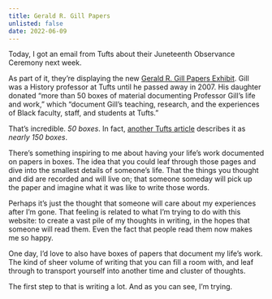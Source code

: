 ```yaml
---
title: Gerald R. Gill Papers
unlisted: false
date: 2022-06-09
---
```


Today, I got an email from Tufts about their Juneteenth Observance Ceremony next week.

As part of it, they’re displaying the new [Gerald R. Gill Papers Exhibit](https://dca.tufts.edu/use-our-collections/featured-collections/gerald-r-gill-papers). Gill was a History professor at Tufts until he passed away in 2007. His daughter donated “more than 50 boxes of material documenting Professor Gill’s life and work,” which “document Gill’s teaching, research, and the experiences of Black faculty, staff, and students at Tufts.”

That’s incredible. _50 boxes_. In fact, [another Tufts article](https://dca.tufts.edu/about/news/The%20Gerald%20R.%20Gill%20Papers%20at%20Digital%20Collections%20and%20Archives) describes it as _nearly 150 boxes_.

There’s something inspiring to me about having your life’s work documented on papers in boxes. The idea that you could leaf through those pages and dive into the smallest details of someone’s life. That the things you thought and did are recorded and will live on; that someone someday will pick up the paper and imagine what it was like to write those words.

Perhaps it’s just the thought that someone will care about my experiences after I’m gone. That feeling is related to what I’m trying to do with this website: to create a vast pile of my thoughts in writing, in the hopes that someone will read them. Even the fact that people read them now makes me so happy.

One day, I’d love to also have boxes of papers that document my life’s work. The kind of sheer volume of writing that you can fill a room with, and leaf through to transport yourself into another time and cluster of thoughts.

The first step to that is writing a lot. And as you can see, I’m trying.
